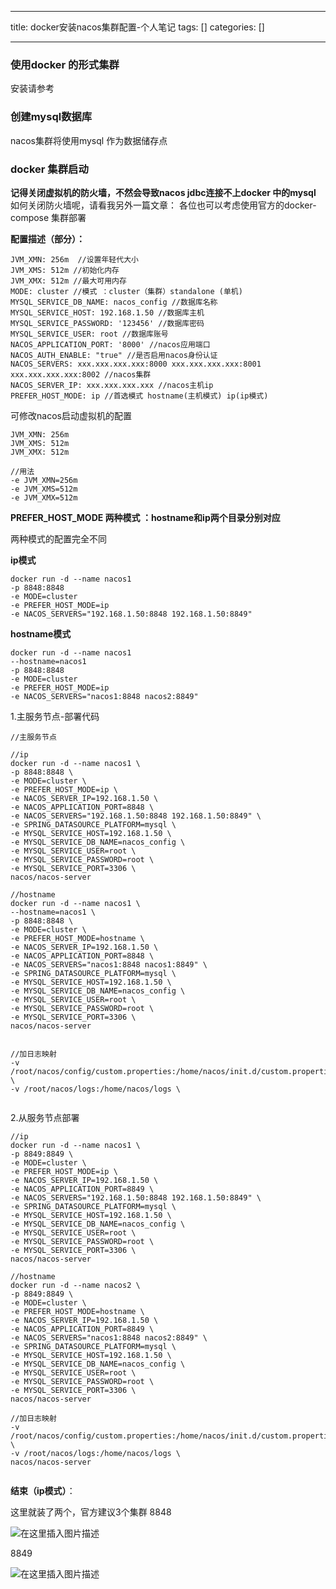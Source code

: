 
--- 
title:  docker安装nacos集群配置-个人笔记 
tags: []
categories: [] 

---
### 使用docker 的形式集群

>  
 安装请参考 




### 创建mysql数据库

>  
 nacos集群将使用mysql 作为数据储存点  


### docker 集群启动

>  
 **记得关闭虚拟机的防火墙，不然会导致nacos jdbc连接不上docker 中的mysql** 如何关闭防火墙呢，请看我另外一篇文章： 各位也可以考虑使用官方的docker-compose 集群部署 


**配置描述（部分）：**

```
JVM_XMN: 256m  //设置年轻代大小
JVM_XMS: 512m //初始化内存
JVM_XMX: 512m //最大可用内存
MODE: cluster //模式 ：cluster（集群）standalone (单机)
MYSQL_SERVICE_DB_NAME: nacos_config //数据库名称
MYSQL_SERVICE_HOST: 192.168.1.50 //数据库主机
MYSQL_SERVICE_PASSWORD: '123456' //数据库密码
MYSQL_SERVICE_USER: root //数据库账号
NACOS_APPLICATION_PORT: '8000' //nacos应用端口
NACOS_AUTH_ENABLE: "true" //是否启用nacos身份认证
NACOS_SERVERS: xxx.xxx.xxx.xxx:8000 xxx.xxx.xxx.xxx:8001 xxx.xxx.xxx.xxx:8002 //nacos集群
NACOS_SERVER_IP: xxx.xxx.xxx.xxx //nacos主机ip
PREFER_HOST_MODE: ip //首选模式 hostname(主机模式) ip(ip模式)

```

可修改nacos启动虚拟机的配置

```
JVM_XMN: 256m
JVM_XMS: 512m
JVM_XMX: 512m

//用法
-e JVM_XMN=256m
-e JVM_XMS=512m
-e JVM_XMX=512m

```

**PREFER_HOST_MODE 两种模式 ：hostname和ip两个目录分别对应**

>  
 两种模式的配置完全不同 


**ip模式**

```
docker run -d --name nacos1
-p 8848:8848
-e MODE=cluster
-e PREFER_HOST_MODE=ip
-e NACOS_SERVERS="192.168.1.50:8848 192.168.1.50:8849"

```

**hostname模式**

```
docker run -d --name nacos1 
--hostname=nacos1 
-p 8848:8848
-e MODE=cluster
-e PREFER_HOST_MODE=ip
-e NACOS_SERVERS="nacos1:8848 nacos2:8849"

```

1.主服务节点-部署代码

```
//主服务节点

//ip
docker run -d --name nacos1 \
-p 8848:8848 \
-e MODE=cluster \
-e PREFER_HOST_MODE=ip \
-e NACOS_SERVER_IP=192.168.1.50 \
-e NACOS_APPLICATION_PORT=8848 \
-e NACOS_SERVERS="192.168.1.50:8848 192.168.1.50:8849" \
-e SPRING_DATASOURCE_PLATFORM=mysql \
-e MYSQL_SERVICE_HOST=192.168.1.50 \
-e MYSQL_SERVICE_DB_NAME=nacos_config \
-e MYSQL_SERVICE_USER=root \
-e MYSQL_SERVICE_PASSWORD=root \
-e MYSQL_SERVICE_PORT=3306 \
nacos/nacos-server

//hostname
docker run -d --name nacos1 \
--hostname=nacos1 \
-p 8848:8848 \
-e MODE=cluster \
-e PREFER_HOST_MODE=hostname \
-e NACOS_SERVER_IP=192.168.1.50 \
-e NACOS_APPLICATION_PORT=8848 \
-e NACOS_SERVERS="nacos1:8848 nacos1:8849" \
-e SPRING_DATASOURCE_PLATFORM=mysql \
-e MYSQL_SERVICE_HOST=192.168.1.50 \
-e MYSQL_SERVICE_DB_NAME=nacos_config \
-e MYSQL_SERVICE_USER=root \
-e MYSQL_SERVICE_PASSWORD=root \
-e MYSQL_SERVICE_PORT=3306 \
nacos/nacos-server


//加日志映射
-v /root/nacos/config/custom.properties:/home/nacos/init.d/custom.properties \
-v /root/nacos/logs:/home/nacos/logs \


```

2.从服务节点部署

```
//ip
docker run -d --name nacos1 \
-p 8849:8849 \
-e MODE=cluster \
-e PREFER_HOST_MODE=ip \
-e NACOS_SERVER_IP=192.168.1.50 \
-e NACOS_APPLICATION_PORT=8849 \
-e NACOS_SERVERS="192.168.1.50:8848 192.168.1.50:8849" \
-e SPRING_DATASOURCE_PLATFORM=mysql \
-e MYSQL_SERVICE_HOST=192.168.1.50 \
-e MYSQL_SERVICE_DB_NAME=nacos_config \
-e MYSQL_SERVICE_USER=root \
-e MYSQL_SERVICE_PASSWORD=root \
-e MYSQL_SERVICE_PORT=3306 \
nacos/nacos-server

//hostname
docker run -d --name nacos2 \
-p 8849:8849 \
-e MODE=cluster \
-e PREFER_HOST_MODE=hostname \
-e NACOS_SERVER_IP=192.168.1.50 \
-e NACOS_APPLICATION_PORT=8849 \
-e NACOS_SERVERS="nacos1:8848 nacos2:8849" \
-e SPRING_DATASOURCE_PLATFORM=mysql \
-e MYSQL_SERVICE_HOST=192.168.1.50 \
-e MYSQL_SERVICE_DB_NAME=nacos_config \
-e MYSQL_SERVICE_USER=root \
-e MYSQL_SERVICE_PASSWORD=root \
-e MYSQL_SERVICE_PORT=3306 \
nacos/nacos-server

//加日志映射
-v /root/nacos/config/custom.properties:/home/nacos/init.d/custom.properties \
-v /root/nacos/logs:/home/nacos/logs \
nacos/nacos-server


```

**结束（ip模式）**：

>  
 这里就装了两个，官方建议3个集群 8848 


<img src="https://img-blog.csdnimg.cn/20210403170420649.png?x-oss-process=image/watermark,type_ZmFuZ3poZW5naGVpdGk,shadow_10,text_aHR0cHM6Ly9ibG9nLmNzZG4ubmV0L3UwMTE3NjczMTk=,size_16,color_FFFFFF,t_70" alt="在这里插入图片描述">

>  
 8849 


<img src="https://img-blog.csdnimg.cn/20210403170507835.png?x-oss-process=image/watermark,type_ZmFuZ3poZW5naGVpdGk,shadow_10,text_aHR0cHM6Ly9ibG9nLmNzZG4ubmV0L3UwMTE3NjczMTk=,size_16,color_FFFFFF,t_70" alt="在这里插入图片描述">
